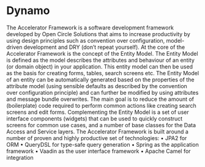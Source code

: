 # Dynamo
The Accelerator Framework is a software development framework developed by Open Circle Solutions that aims to increase productivity by using design principles such as convention over configuration, model-driven development and DRY (don’t repeat yourself).
At the core of the Accelerator Framework is the concept of the Entity Model. The Entity Model is defined as the model describes the attributes and behaviour of an entity (or domain object) in your application. This entity model can then be used as the basis for creating forms, tables, search screens etc. 
The Entity Model of an entity can be automatically generated based on the properties of the attribute model (using sensible defaults as described by the convention over configuration principle) and can further be modified by using attributes and message bundle overwrites. The main goal is to reduce the amount of (boilerplate) code required to perform common actions like creating search screens and edit forms. 
Complementing the Entity Model is a set of user interface components (widgets) that can be used to quickly construct screens for common use cases, and a number of base classes for the Data Access and Service layers. 
The Accelerator Framework is built around a number of proven and highly productive set of technologies:
•	JPA2 for ORM
•	QueryDSL for type-safe query generation
•	Spring as the application framework
•	Vaadin as the user interface framework
•	Apache Camel for integration

